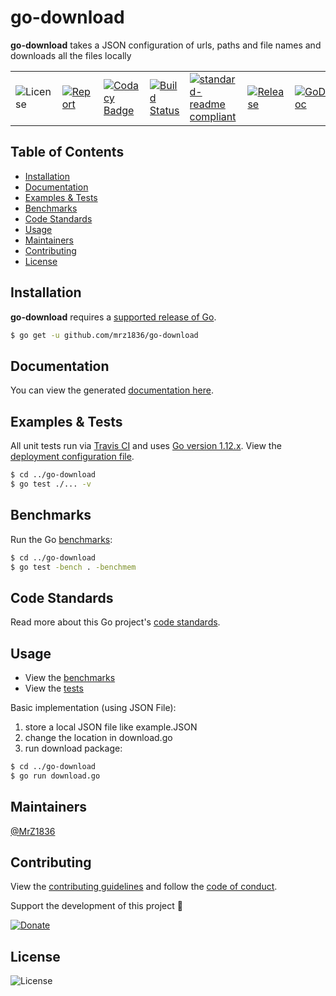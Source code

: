# go-download
**go-download** takes a JSON configuration of urls, paths and file names and downloads all the files locally

| | | | | | | |
|-|-|-|-|-|-|-|
| ![License](https://img.shields.io/github/license/mrz1836/go-download.svg?style=flat) | [![Report](https://goreportcard.com/badge/github.com/mrz1836/go-download?style=flat)](https://goreportcard.com/report/github.com/mrz1836/go-download)  | [![Codacy Badge](https://api.codacy.com/project/badge/Grade/6d55b5c2f8494371932f4ceb2173934f)](https://www.codacy.com/app/mrz1818/go-download?utm_source=github.com&amp;utm_medium=referral&amp;utm_content=mrz1836/go-download&amp;utm_campaign=Badge_Grade) |  [![Build Status](https://travis-ci.com/mrz1836/go-download.svg?branch=master)](https://travis-ci.com/mrz1836/go-download)   |  [![standard-readme compliant](https://img.shields.io/badge/standard--readme-OK-green.svg?style=flat)](https://github.com/RichardLitt/standard-readme) | [![Release](https://img.shields.io/github/release-pre/mrz1836/go-download.svg?style=flat)](https://github.com/mrz1836/go-download/releases) | [![GoDoc](https://godoc.org/github.com/mrz1836/go-download?status.svg&style=flat)](https://godoc.org/github.com/mrz1836/go-download) |

## Table of Contents
- [Installation](#installation)
- [Documentation](#documentation)
- [Examples & Tests](#examples--tests)
- [Benchmarks](#benchmarks)
- [Code Standards](#code-standards)
- [Usage](#usage)
- [Maintainers](#maintainers)
- [Contributing](#contributing)
- [License](#license)

## Installation

**go-download** requires a [supported release of Go](https://golang.org/doc/devel/release.html#policy).
```bash
$ go get -u github.com/mrz1836/go-download
```

## Documentation
You can view the generated [documentation here](https://godoc.org/github.com/mrz1836/go-download).

## Examples & Tests
All unit tests run via [Travis CI](https://travis-ci.com/mrz1836/go-download) and uses [Go version 1.12.x](https://golang.org/doc/go1.12). View the [deployment configuration file](.travis.yml).
```bash
$ cd ../go-download
$ go test ./... -v
```

## Benchmarks
Run the Go [benchmarks](download_test.go):
```bash
$ cd ../go-download
$ go test -bench . -benchmem
```

## Code Standards
Read more about this Go project's [code standards](CODE_STANDARDS.md).

## Usage
- View the [benchmarks](download_test.go)
- View the [tests](download_test.go)

Basic implementation (using JSON File):
1) store a local JSON file like example.JSON
2) change the location in download.go
3) run download package:
```bash
$ cd ../go-download
$ go run download.go
```

## Maintainers

[@MrZ1836](https://github.com/mrz1836)

## Contributing

View the [contributing guidelines](CONTRIBUTING.md) and follow the [code of conduct](CODE_OF_CONDUCT.md).

Support the development of this project 🙏

[![Donate](https://img.shields.io/badge/donate-bitcoin-brightgreen.svg)](https://mrz1818.com/?tab=tips&af=go-download)

## License

![License](https://img.shields.io/github/license/mrz1836/go-download.svg?style=flat)
